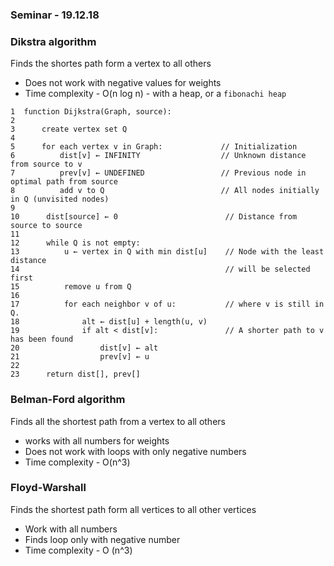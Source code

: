 ### Seminar - 19.12.18

### Dikstra algorithm
Finds the shortes path form a vertex to all others
* Does not work with negative values for weights
* Time complexity - O(n log n) - with a heap, or a `fibonachi heap`
```pseudocode
1  function Dijkstra(Graph, source):
2
3      create vertex set Q
4
5      for each vertex v in Graph:             // Initialization
6          dist[v] ← INFINITY                  // Unknown distance from source to v
7          prev[v] ← UNDEFINED                 // Previous node in optimal path from source
8          add v to Q                          // All nodes initially in Q (unvisited nodes)
9
10      dist[source] ← 0                        // Distance from source to source
11      
12      while Q is not empty:
13          u ← vertex in Q with min dist[u]    // Node with the least distance
14                                              // will be selected first
15          remove u from Q
16          
17          for each neighbor v of u:           // where v is still in Q.
18              alt ← dist[u] + length(u, v)
19              if alt < dist[v]:               // A shorter path to v has been found
20                  dist[v] ← alt
21                  prev[v] ← u
22
23      return dist[], prev[]
```

### Belman-Ford algorithm
Finds all the shortest path from a vertex to all others
* works with all numbers for weights
* Does not work with loops with only negative numbers
* Time complexity - O(n^3)

### Floyd-Warshall
Finds the shortest path form all vertices to all other vertices
* Work with all numbers
* Finds loop only with negative number
* Time complexity - O (n^3)